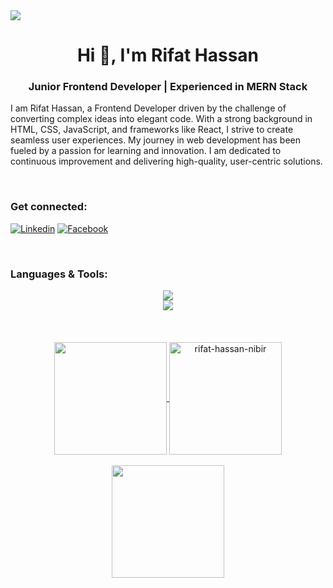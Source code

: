 <img src="https://media.licdn.com/dms/image/v2/D5616AQHDKk_ukyiP5w/profile-displaybackgroundimage-shrink_350_1400/profile-displaybackgroundimage-shrink_350_1400/0/1719892150719?e=1730937600&v=beta&t=UwcVbTLTkGd_5dw0CkitIakLBJrh-JLi7Kp5b7qtzEw" />


<h1 align="center">Hi 👋, I'm Rifat Hassan</h1>
<h3 align="center">Junior Frontend Developer | Experienced in MERN Stack</h3>
<p>I am Rifat Hassan, a Frontend Developer driven by the challenge of converting complex ideas into elegant code. With a strong background in HTML, CSS, JavaScript, and frameworks like React, I strive to create seamless user experiences. My journey in web development has been fueled by a passion for learning and innovation. I am dedicated to continuous improvement and delivering high-quality, user-centric solutions.</p>

<br/>

### Get connected:
[![Linkedin](https://img.shields.io/badge/linkedin-%231E77B5.svg?&style=for-the-badge&logo=linkedin&logoColor=white)](https://linkedin.com/in/rifat-hassan-nibir)
[![Facebook](https://img.shields.io/badge/facebook-%232E87FB.svg?&style=for-the-badge&logo=facebook&logoColor=white)](https://www.facebook.com/rifat.hassan.nibir)
 


<br>


### Languages & Tools:

<div align="center">
    <img src="https://skillicons.dev/icons?i=html,css,bootstrap,tailwind,javascript,react,typescript,nextjs,firebase,express" />
  <br/>
    <img src="https://skillicons.dev/icons?i=vscode,git,github,photoshop,figma,vite" /><br>
</div>



<br>
<br>
<br>



<!-- Proudly created with GPRM ( https://gprm.itsvg.in ) -->

<div align="center">
<a href="https://github.com/rifat-hassan-nibir">
<img align="center" src="http://github-profile-summary-cards.vercel.app/api/cards/stats?username=rifat-hassan-nibir&theme=monokai" height="180em" />
<img align="center" height="180em" src="https://github-readme-stats.vercel.app/api/top-langs/?username=rifat-hassan-nibir&hide_progress=true&theme=monokai" alt=rifat-hassan-nibir />
</div>
 
<br>

<div align="center">
 <img align="center" src="https://github-readme-streak-stats.herokuapp.com/?user=rifat-hassan-nibir&theme=dark&hide_border=false" height="180em" />
</div>

 


